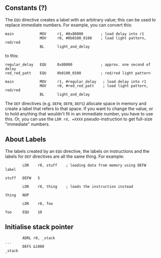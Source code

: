 ## Constants (?)
The `EQU` directive creates a label with an arbitrary value; this can be used to replace immediate numbers. For example, you can convert this:
```
main            MOV     r1, #0x80000        ; load delay into r1
                MOV     r0, #0b0100_0100    ; load light pattern, red/red
                BL      light_and_delay
```
to this:
```
regular_delay   EQU     0x80000             ; approx. one second of delay
red_red_patt    EQU     0b0100_0100         ; red/red light pattern

main            MOV     r1, #regular_delay   ; load delay into r1
                MOV     r0, #red_red_patt    ; load light pattern, red/red
                BL      light_and_delay
```
The `DEF` directives (e.g. `DEFW`, `DEFB`, `DEFS`) allocate space in memory and create a label that refers to that space. If you want to change the value, or to hold anything that wouldn't fit in an immediate number, you have to use this.
Or, you can use the `LDR rd, =XXXX` pseudo-instruction to get full-size "immediate" numbers.

## About Labels
The labels created by an `EQU` directive, the labels on instructions and the labels for `DEF` directives are all the same thing. For example:
```arm
		LDR    r0, stuff    ; loading data from memory using DEFW label

stuff   DEFW   5

		LDR    r0, thing    ; loads the instruction instead

thing   NOP

		LDR    r0, foo

foo     EQU    10
```

## Initialise stack pointer
```
		ADRL r0, _stack
...
		DEFS &1000
_stack
```


